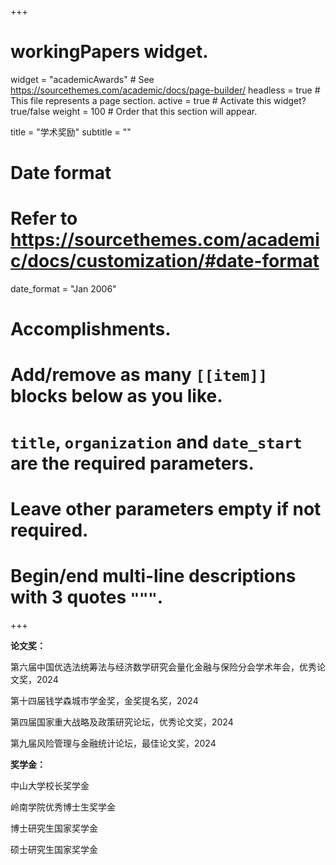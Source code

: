 +++
# workingPapers widget.
widget = "academicAwards"  # See https://sourcethemes.com/academic/docs/page-builder/
headless = true  # This file represents a page section.
active = true  # Activate this widget? true/false
weight = 100  # Order that this section will appear.

title = "学术奖励"
subtitle = ""

# Date format
#   Refer to https://sourcethemes.com/academic/docs/customization/#date-format
date_format = "Jan 2006"

# Accomplishments.
#   Add/remove as many `[[item]]` blocks below as you like.
#   `title`, `organization` and `date_start` are the required parameters.
#   Leave other parameters empty if not required.
#   Begin/end multi-line descriptions with 3 quotes `"""`.

+++

**论文奖：**

第六届中国优选法统筹法与经济数学研究会量化金融与保险分会学术年会，优秀论文奖，2024

第十四届钱学森城市学金奖，金奖提名奖，2024

第四届国家重大战略及政策研究论坛，优秀论文奖，2024

第九届风险管理与金融统计论坛，最佳论文奖，2024

**奖学金：**

中山大学校长奖学金

岭南学院优秀博士生奖学金

博士研究生国家奖学金

硕士研究生国家奖学金
